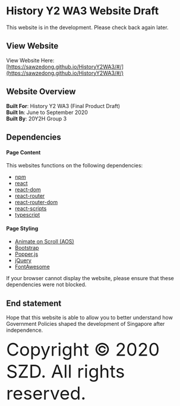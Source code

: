 # History Y2 WA3 Website Draft  

This website is in the development. Please check back again later.

## View Website
View Website Here:  
[https://sawzedong.github.io/HistoryY2WA3/#/](https://sawzedong.github.io/HistoryY2WA3/#/)

## Website Overview  
**Built For**: History Y2 WA3 (Final Product Draft)  
**Built In**: June to September 2020  
**Built By**: 20Y2H Group 3  

## Dependencies
#### Page Content
This websites functions on the following dependencies:
+ [npm](https://nodejs.org/en/)
+ [react](https://reactjs.org/)
+ [react-dom](https://reactjs.org/docs/react-dom.html)
+ [react-router](https://reacttraining.com/react-router/)
+ [react-router-dom](https://www.npmjs.com/package/react-router-dom)
+ [react-scripts](https://www.npmjs.com/package/react-scripts)
+ [typescript](https://www.typescriptlang.org/)
#### Page Styling
+ [Animate on Scroll (AOS)](https://github.com/michalsnik/aos)
+ [Bootstrap](https://getbootstrap.com/)
+ [Popper.js](https://popper.js.org/)
+ [jQuery](https://jquery.com/)
+ [FontAwesome](https://fontawesome.com/)

If your browser cannot display the website, please ensure that these dependencies were not blocked.

## End statement
Hope that this website is able to allow you to better understand how Government Policies shaped the development of Singapore after independence.

<font size="10">Copyright &copy; 2020 SZD. All rights reserved.</font>